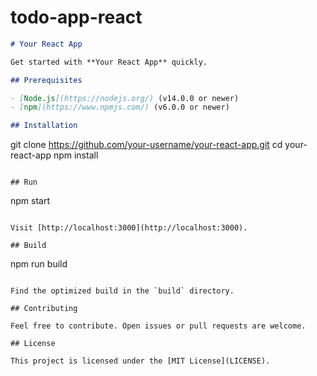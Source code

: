 # todo-app-react



```markdown
# Your React App

Get started with **Your React App** quickly.

## Prerequisites

- [Node.js](https://nodejs.org/) (v14.0.0 or newer)
- [npm](https://www.npmjs.com/) (v6.0.0 or newer)

## Installation

```
git clone https://github.com/your-username/your-react-app.git
cd your-react-app
npm install
```

## Run

```
npm start
```

Visit [http://localhost:3000](http://localhost:3000).

## Build

```
npm run build
```

Find the optimized build in the `build` directory.

## Contributing

Feel free to contribute. Open issues or pull requests are welcome.

## License

This project is licensed under the [MIT License](LICENSE).

